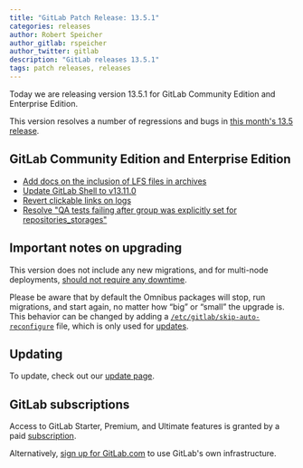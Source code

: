```yaml
---
title: "GitLab Patch Release: 13.5.1"
categories: releases
author: Robert Speicher
author_gitlab: rspeicher
author_twitter: gitlab
description: "GitLab releases 13.5.1"
tags: patch releases, releases
---
```


Today we are releasing version 13.5.1 for GitLab Community Edition and Enterprise Edition.

This version resolves a number of regressions and bugs in
[this month's 13.5 release](/releases/2020/10/22/gitlab-13-5-released/).

## GitLab Community Edition and Enterprise Edition

* [Add docs on the inclusion of LFS files in archives](https://gitlab.com/gitlab-org/gitlab/-/merge_requests/45448)
* [Update GitLab Shell to v13.11.0](https://gitlab.com/gitlab-org/gitlab/-/merge_requests/45660)
* [Revert clickable links on logs](https://gitlab.com/gitlab-org/gitlab/-/merge_requests/45690)
* [Resolve "QA tests failing after group was explicitly set for repositories_storages"](https://gitlab.com/gitlab-org/omnibus-gitlab/-/merge_requests/4661)

## Important notes on upgrading

This version does not include any new migrations, and for multi-node deployments, [should not require any downtime](https://docs.gitlab.com/ee/update/#upgrading-without-downtime).

Please be aware that by default the Omnibus packages will stop, run migrations,
and start again, no matter how “big” or “small” the upgrade is. This behavior
can be changed by adding a [`/etc/gitlab/skip-auto-reconfigure`](http://docs.gitlab.com/omnibus/update/README.html) file,
which is only used for [updates](https://docs.gitlab.com/omnibus/update/README.html).

## Updating

To update, check out our [update page](/update/).

## GitLab subscriptions

Access to GitLab Starter, Premium, and Ultimate features is granted by a paid [subscription](/pricing/).

Alternatively, [sign up for GitLab.com](https://gitlab.com/users/sign_in)
to use GitLab's own infrastructure.
